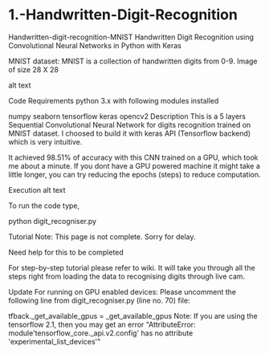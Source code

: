 # 1.-Handwritten-Digit-Recognition
Handwritten-digit-recognition-MNIST
Handwritten Digit Recognition using Convolutional Neural Networks in Python with Keras

MNIST dataset:
MNIST is a collection of handwritten digits from 0-9. Image of size 28 X 28

alt text

Code Requirements
python 3.x with following modules installed

numpy
seaborn
tensorflow
keras
opencv2
Description
This is a 5 layers Sequential Convolutional Neural Network for digits recognition trained on MNIST dataset. I choosed to build it with keras API (Tensorflow backend) which is very intuitive.

It achieved 98.51% of accuracy with this CNN trained on a GPU, which took me about a minute. If you dont have a GPU powered machine it might take a little longer, you can try reducing the epochs (steps) to reduce computation.

Execution
alt text

To run the code type,

python digit_recogniser.py

Tutorial
Note: This page is not complete. Sorry for delay.

Need help for this to be completed

For step-by-step tutorial please refer to wiki. It will take you through all the steps right from loading the data to recognising digits through live cam.

Update
For running on GPU enabled devices:
Please uncomment the following line from digit_recogniser.py (line no. 70) file:

tfback._get_available_gpus = _get_available_gpus
Note: If you are using the tensorflow 2.1, then you may get an error "AttributeError: module'tensorflow_core._api.v2.config' has no attribute 'experimental_list_devices'"
